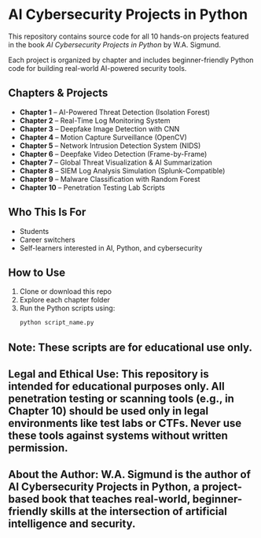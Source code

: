 # AI Cybersecurity Projects in Python

This repository contains source code for all 10 hands-on projects featured in the book *AI Cybersecurity Projects in Python* by W.A. Sigmund.

Each project is organized by chapter and includes beginner-friendly Python code for building real-world AI-powered security tools.

## Chapters & Projects

- **Chapter 1** – AI-Powered Threat Detection (Isolation Forest)
- **Chapter 2** – Real-Time Log Monitoring System
- **Chapter 3** – Deepfake Image Detection with CNN
- **Chapter 4** – Motion Capture Surveillance (OpenCV)
- **Chapter 5** – Network Intrusion Detection System (NIDS)
- **Chapter 6** – Deepfake Video Detection (Frame-by-Frame)
- **Chapter 7** – Global Threat Visualization & AI Summarization
- **Chapter 8** – SIEM Log Analysis Simulation (Splunk-Compatible)
- **Chapter 9** – Malware Classification with Random Forest
- **Chapter 10** – Penetration Testing Lab Scripts

## Who This Is For

- Students
- Career switchers
- Self-learners interested in AI, Python, and cybersecurity

## How to Use

1. Clone or download this repo
2. Explore each chapter folder
3. Run the Python scripts using:
   ```bash
   python script_name.py

## Note: These scripts are for educational use only.

## Legal and Ethical Use: This repository is intended for educational purposes only. All penetration testing or scanning tools (e.g., in Chapter 10) should be used only in legal environments like test labs or CTFs. Never use these tools against systems without written permission.

## About the Author: W.A. Sigmund is the author of AI Cybersecurity Projects in Python, a project-based book that teaches real-world, beginner-friendly skills at the intersection of artificial intelligence and security.
